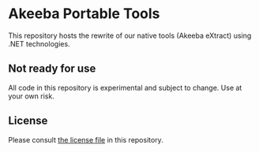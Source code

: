 # Akeeba Portable ToolsThis repository hosts the rewrite of our native tools (Akeeba eXtract) using .NET technologies.## Not ready for useAll code in this repository is experimental and subject to change. Use at your own risk.## LicensePlease consult [the license file](LICENSE.md) in this repository.